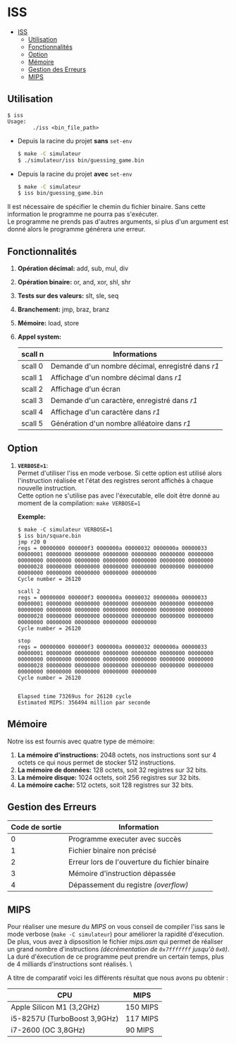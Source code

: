 # ISS

- [ISS](#iss)
  - [Utilisation](#utilisation)
  - [Fonctionnalités](#fonctionnalités)
  - [Option](#option)
  - [Mémoire](#mémoire)
  - [Gestion des Erreurs](#gestion-des-erreurs)
  - [MIPS](#mips)

## Utilisation 

```
$ iss
Usage:
        ./iss <bin_file_path>
```

- Depuis la racine du projet __sans__ `set-env`
   ```bash
   $ make -C simulateur
   $ ./simulateur/iss bin/guessing_game.bin
   ```

- Depuis la racine du projet __avec__ `set-env`
   ```bash
   $ make -C simulateur
   $ iss bin/guessing_game.bin
   ```


Il est nécessaire de spécifier le chemin du fichier binaire. Sans cette information le programme ne pourra pas s'exécuter. \
Le programme ne prends pas d'autres arguments, si plus d'un argument est donné alors le programme générera une erreur.

## Fonctionnalités

1. __Opération décimal:__
   add, sub, mul, div

2. __Opération binaire:__
   or, and, xor, shl, shr

3. __Tests sur des valeurs:__
   slt, sle, seq

4. __Branchement:__
   jmp, braz, branz

5. __Mémoire:__
   load, store

6. __Appel system:__
   
   scall n | Informations
   --------|-------------
   scall 0 | Demande d'un nombre décimal, enregistré dans _r1_
   scall 1 | Affichage d'un nombre décimal dans _r1_
   scall 2 | Affichage d'un écran 
   scall 3 | Demande d'un caractère, enregistré dans _r1_
   scall 4 | Affichage d'un caractère dans _r1_
   scall 5 | Génération d'un nombre alléatoire dans _r1_

## Option 

1. __`VERBOSE=1`__:\
   Permet d'utiliser l'iss en mode verbose. Si cette option est utilisé alors l'instruction réalisée et l'état des registres seront affichés à chaque nouvelle instruction. \
   Cette option ne s'utilise pas avec l'éxecutable, elle doit être donné au moment de la compilation: `make VERBOSE=1`

   __Exemple:__
   ```
   $ make -C simulateur VERBOSE=1
   $ iss bin/square.bin
   jmp r20 0
   regs = 00000000 000000f3 0000000a 00000032 0000000a 00000033 00000001 00000000 00000000 00000000 00000000 00000000 00000000 00000000 00000000 00000000 00000000 00000000 00000000 00000000 00000028 00000000 00000000 00000000 00000000 00000000 00000000 00000000 00000000 00000000 00000000 00000000
   Cycle number = 26120

   scall 2
   regs = 00000000 000000f3 0000000a 00000032 0000000a 00000033 00000001 00000000 00000000 00000000 00000000 00000000 00000000 00000000 00000000 00000000 00000000 00000000 00000000 00000000 00000028 00000000 00000000 00000000 00000000 00000000 00000000 00000000 00000000 00000000 00000000 00000000
   Cycle number = 26120

   stop
   regs = 00000000 000000f3 0000000a 00000032 0000000a 00000033 00000001 00000000 00000000 00000000 00000000 00000000 00000000 00000000 00000000 00000000 00000000 00000000 00000000 00000000 00000028 00000000 00000000 00000000 00000000 00000000 00000000 00000000 00000000 00000000 00000000 00000000
   Cycle number = 26120


   Elapsed time 73269us for 26120 cycle
   Estimated MIPS: 356494 million par seconde
   ```

## Mémoire

Notre iss est fournis avec quatre type de mémoire:

1. __La mémoire d'instructions:__ 2048 octets, nos instructions sont sur 4 octets ce qui nous permet de stocker 512 instructions.
2. __La mémoire de données:__ 128 octets, soit 32 registres sur 32 bits.
3. __La mémoire disque:__ 1024 octets, soit 256 registres sur 32 bits.
4. __La mémoire cache:__ 512 octets, soit 128 registres sur 32 bits.


## Gestion des Erreurs

Code de sortie | Information 
---------------|------------
0              | Programme executer avec succès
1              | Fichier binaire non précisé
2              | Erreur lors de l'ouverture du fichier binaire
3              | Mémoire d'instruction dépassée
4              | Dépassement du registre _(overflow)_


## MIPS

Pour réaliser une mesure du _MIPS_ on vous conseil de compiler l'iss sans le mode verbose (`make -C simulateur`) pour améliorer la rapidité d'éxecution. \
De plus, vous avez à dipsosition le fichier _mips.asm_ qui permet de réaliser un grand nombre d'instructions _(décrémentation de `0x7fffffff` jusqu'à `0x0`)_. La duré d'éxecution de ce programme peut prendre un certain temps, plus de 4 milliards d'instructions sont réalisés. \

A titre de comparatif voici les différents résultat que nous avons pu obtenir :

CPU | MIPS
----|----
Apple Silicon M1 (3,2GHz) | 150 MIPS
i5-8257U (TurboBoost 3,9GHz) | 117 MIPS
i7-2600 (OC 3,8GHz) | 90 MIPS

